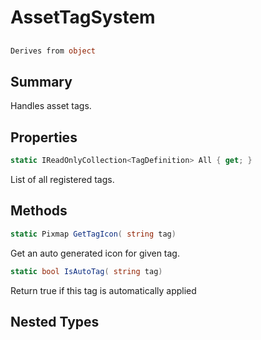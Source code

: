# AssetTagSystem

## 
```c#
Derives from object
```

## Summary

Handles asset tags.
## Properties

```c#
static IReadOnlyCollection<TagDefinition> All { get; } 
```
List of all registered tags.
## Methods

```c#
static Pixmap GetTagIcon( string tag) 
```
Get an auto generated icon for given tag.
```c#
static bool IsAutoTag( string tag) 
```
Return true if this tag is automatically applied
## Nested Types

